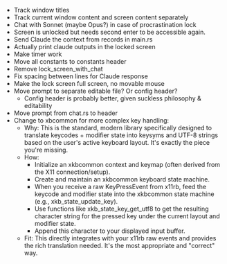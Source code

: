 * Track window titles
* Track current window content and screen content separately
* Chat with Sonnet (maybe Opus?) in case of procrastination lock
* Screen is unlocked but needs second enter to be accessible again.
* Send Claude the context from records in main.rs
* Actually print claude outputs in the locked screen
* Make timer work
* Move all constants to constants header
* Remove lock_screen_with_chat
* Fix spacing between lines for Claude response
* Make the lock screen full screen, no movable mouse
* Move prompt to separate editable file? Or config header?
	* Config header is probably better, given suckless philosophy & editability
* Move prompt from chat.rs to header
* Change to xbcommon for more complex key handling:
	* Why: This is the standard, modern library specifically designed to translate keycodes + modifier state into keysyms and UTF-8 strings based on the user's active keyboard layout. It's exactly the piece you're missing.
	* How:
		* Initialize an xkbcommon context and keymap (often derived from the X11 connection/setup).
		* Create and maintain an xkbcommon keyboard state machine.
		* When you receive a raw KeyPressEvent from x11rb, feed the keycode and modifier state into the xkbcommon state machine (e.g., xkb_state_update_key).
		* Use functions like xkb_state_key_get_utf8 to get the resulting character string for the pressed key under the current layout and modifier state.
		* Append this character to your displayed input buffer.
	* Fit: This directly integrates with your x11rb raw events and provides the rich translation needed. It's the most appropriate and "correct" way.
